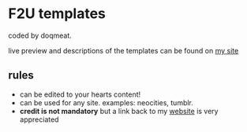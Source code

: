 # F2U templates
coded by doqmeat. 

live preview and descriptions of the templates can be found on <a href="https://doqmeat.neocities.org/notebook/F2U/codes" target="_blank">my site</a>
## rules
- can be edited to your hearts content!
- can be used for any site. examples: neocities, tumblr.
- <b>credit is not mandatory</b> but a link back to my <a href="https://doqmeat.neocities.org/" target="_blank">website</a> is very appreciated
